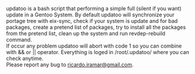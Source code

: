 updatoo is a bash script that performing a simple full (silent if you want) update in a Gentoo System. By default updatoo will synchronize your portage tree with eix-sync, check if your system is update and for bad packages, create a pretend list of packages, try to install all the packages from the pretend list, clean up the system and run revdep-rebuild command.<br>
If occur any problem updatoo will abort with code 1 so you can combine with && or || operator. Everything is loged in /root/.updatoo/ where you can check anytime.<br>
Please report any bug to ricardo.iramar@gmail.com.